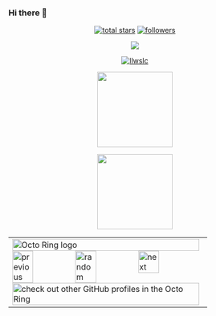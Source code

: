 ### Hi there 👋

<p align="center">
  <a href="https://llws.lc">
    <img alt="total stars" title="Total stars on GitHub"
      src="https://custom-icon-badges.herokuapp.com/badge/dynamic/json?logo=star&color=55960c&labelColor=488207&label=Stars&style=for-the-badge&query=%24.stars&url=https://api.github-star-counter.workers.dev/user/llwslc" /></a>
  <a href="https://llws.lc">
    <img alt="followers" title="Follow me on Github"
      src="https://custom-icon-badges.herokuapp.com/github/followers/llwslc?color=236ad3&labelColor=1155ba&style=for-the-badge&logo=person-add&label=Follow&logoColor=white" /></a>
</p>

<p align="center">
  <a href="https://llws.lc">
    <img src="https://github-profile-trophy.vercel.app/?username=llwslc&theme=radical&row=1" />
  </a>
</p>

<p align="center">
  <a href="https://llws.lc">
    <img alt="llwslc"
      src="https://github-readme-streak-stats.herokuapp.com/?user=llwslc&theme=monokai-metallian&hide_border=true" />
  </a>
</p>

<p align="center">
  <a href="https://llws.lc">
    <img height="150"
      src="https://github-readme-stats.vercel.app/api?username=llwslc&count_private=true&show_icons=true&custom_title=llwslc's%20Github%20Status&hide=issues&theme=vision-friendly-dark" />
  </a>
</p>

<p align="center">
  <a href="https://llws.lc">
    <img height="150"
      src="https://github-readme-stats.vercel.app/api/top-langs/?username=llwslc&layout=compact&theme=vision-friendly-dark" />
  </a>
</p>

<div align="center">
<table><tbody><tr><td><a href="https://octo-ring.com/"><img src="https://octo-ring.com/static/img/widget/top.png" width="99%" alt="Octo Ring logo" align="top"></a><br><a href="https://octo-ring.com/p/llwslc/prev"><img src="https://octo-ring.com/static/img/widget/prev.png" width="33%" alt="previous" align="top" title="previous profile"></a><a href="https://octo-ring.com/p/llwslc/random"><img src="https://octo-ring.com/static/img/widget/random.png" width="33%" alt="random" align="top" title="random profile"></a><a href="https://octo-ring.com/p/llwslc/next"><img src="https://octo-ring.com/static/img/widget/next.png" width="33%" alt="next" align="top" title="next profile"></a><br><a href="https://octo-ring.com/"><img src="https://octo-ring.com/static/img/widget/bottom.png" width="99%" alt="check out other GitHub profiles in the Octo Ring" align="top"></a></td></tr></tbody></table>
</div>
